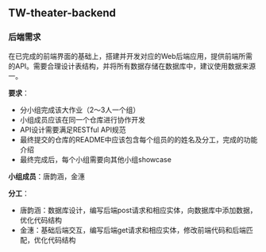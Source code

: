 ## TW-theater-backend

### 后端需求

在已完成的前端界面的基础上，搭建并开发对应的Web后端应用，提供前端所需的API。需要合理设计表结构，并将所有数据存储在数据库中，建议使用数据来源一。

**要求**：

- 分小组完成该大作业（2～3人一个组）
- 小组成员应该在同一个仓库进行协作开发
- API设计需要满足RESTful API规范
- 最终提交的仓库的README中应该包含每个组员的的姓名及分工，完成的功能介绍
- 最终完成后，每个小组需要向其他小组showcase


**小组成员**：唐韵涵，金潓

**分工**：

- 唐韵涵：数据库设计，编写后端post请求和相应实体，向数据库中添加数据，优化代码结构
- 金潓：基础后端交互，编写后端get请求和相应实体，修改前端代码和后端匹配，优化代码结构


